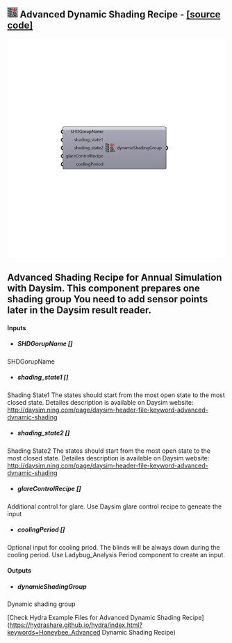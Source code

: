## ![](../../images/icons/Advanced_Dynamic_Shading_Recipe.png) Advanced Dynamic Shading Recipe - [[source code]](https://github.com/ladybug-tools/honeybee-legacy/tree/master/src/Honeybee_Advanced%20Dynamic%20Shading%20Recipe.py)

![](../../images/components/Advanced_Dynamic_Shading_Recipe.png)

Advanced Shading Recipe for Annual Simulation with Daysim. This component prepares one shading group
 You need to add sensor points later in the Daysim result reader.
 -
 

#### Inputs
* ##### SHDGorupName []
SHDGorupName
* ##### shading_state1 []
Shading State1 The states should start from the most open state to the most closed state. Detailes description is available on Daysim website: http://daysim.ning.com/page/daysim-header-file-keyword-advanced-dynamic-shading
* ##### shading_state2 []
Shading State2 The states should start from the most open state to the most closed state. Detailes description is available on Daysim website: http://daysim.ning.com/page/daysim-header-file-keyword-advanced-dynamic-shading
* ##### glareControlRecipe []
Additional control for glare. Use Daysim glare control recipe to geneate the input
* ##### coolingPeriod []
Optional input for cooling priod. The blinds will be always down during the cooling period. Use Ladybug_Analysis Period component to create an input.

#### Outputs
* ##### dynamicShadingGroup
Dynamic shading group


[Check Hydra Example Files for Advanced Dynamic Shading Recipe](https://hydrashare.github.io/hydra/index.html?keywords=Honeybee_Advanced Dynamic Shading Recipe)